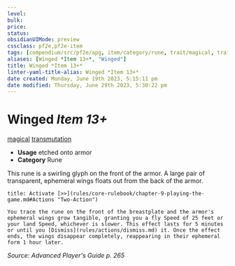 ```yaml
---
level:
bulk:
price:
status:
obsidianUIMode: preview
cssclass: pf2e,pf2e-item
tags: [compendium/src/pf2e/apg, item/category/rune, trait/magical, trait/transmutation]
aliases: [Winged *Item 13+*, "Winged"]
title: Winged *Item 13+*
linter-yaml-title-alias: Winged *Item 13+*
date created: Monday, June 19th 2023, 5:15:11 pm
date modified: Thursday, June 29th 2023, 5:30:22 pm
---
```


# Winged *Item 13+*

[magical](rules/traits/magical.md) [transmutation](rules/traits/transmutation.md)  

- **Usage** etched onto armor
- **Category** Rune

This rune is a swirling glyph on the front of the armor. A large pair of transparent, ephemeral wings floats out from the back of the armor.

```ad-embed-ability
title: Activate [>>](rules/core-rulebook/chapter-9-playing-the-game.md#Actions "Two-Action")

You trace the rune on the front of the breastplate and the armor's ephemeral wings grow tangible, granting you a fly Speed of 25 feet or your land Speed, whichever is slower. This effect lasts for 5 minutes or until you [Dismiss](rules/actions/dismiss.md) it. Once the effect ends, the wings disappear completely, reappearing in their ephemeral form 1 hour later.
```

*Source: Advanced Player's Guide p. 265*
